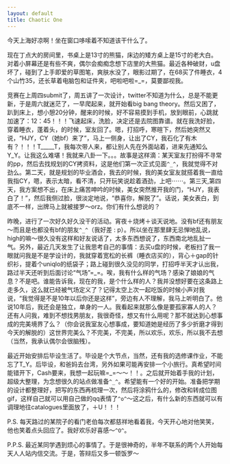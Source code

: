 ```yaml
---
layout: default
title: Chaotic One
---
```


今天上海好凉啊！坐在窗口哆嗦着不知道该干什么了。

现在丁点大的房间里，书桌上是13寸的熊猫，床边的矮方桌上是15寸的老大白。对着小屏幕还是有些不爽，偶尔会痴痴念想下店里的大熊猫。最近各种破财，u盘坏了，碰到了上手即爱的草图笔，爽肤水没了，眼影过期了，在68买了件睡衣，4个山竹35，还长草着电脑包和证件夹，吧啦吧啦=_=，莫要鄙视我。

竞赛在上周四submit了，周五讲了一次设计，twitter不知道为什么，总是不能更新，于是周六就迷茫了，一早爬起来，就开始看big bang theory。然后又困了，趴到床上，想小憩20分钟，醒来的时候，好不容易摸到手机，放到眼前，心跳就加速了：12：45！！！飞速起床，洗脸，决定还是去院图靠谱。就在我洗好脸，穿着睡衣，蓬着头，的时候，室友回了。嗯，打招呼，寒暄下，然后她突然又说，“HJY，CY（她bf）来了”，马上一侧身，让出了CY，我石化了有木有？！！！T_____T，我每次带人来，都让别人先在外面站着，进来先通知么Y_Y。让我这么难堪！我就来八卦一下。。。故事是这样滴：某天室友打扮得不寻常的pp，然后去找规划的CY拷资料，这是他们第一次正式见面`^_^`，我就觉得不对劲么。第二天，就是规划的毕业酒会，我去的时候，我的美女室友就搭着我一直给我指CY，嗯，表示太暗，看不清，只开玩笑说趁着酒劲，上吧⋯⋯。第三天,第四天，我方案想不出，在床上痛苦呻吟的时候，美女突然推开我的门，“HJY，我表白了！”，然后我侧过脸，很淡定地说，“恭喜你，解脱了”。话说，美女表白，到底不一样，出牌马上就被接罗～orz。你们有什么想说的？

昨晚，进行了一次好久好久没干的活动。宵夜＋烧烤＋谈天说地。没有bf还有朋友～而且是也都没有bf的朋友`^_^`（我好差 : p）。所以坐在那里肆无忌惮地乱说，high的嘛～很久没有这样和好友说话了，太多东西想说了，东西南北地乱扯一气。另外，最近几天发生了让我思考自己的事情：去买u盘的时候，老板扫了我一眼就问我是不是学设计的，我就穿着宽松的长裤（睡衣店买的），背心＋gap的针织衫，提着个uniqlo的纸袋子；路上碰到很久没见的同学，打招呼半天才认出我，路过半天还听到后面讨论“气场”=_=。唉，我有什么样的气场？感染了娘娘的气息？不是吧。谁能告诉我，现在的我，是个什么样的人？我并没想好要在这条路上走多久，这么就已经被气场定义了？记得太空上次一起吃饭的时候小声对我说，“我觉得是不是10年以后你还是这样”，旁边有人不理解，我马上听明白了。他说10年后，我还会是独立，单身的一人。我看起来就那么像是要孤家寡人的人？还有人问我，难到不想找男朋友，我很奇怪，想又有什么用呢？那不就达到心想事成的完美境界了么？（你会说我室友心想事成，要知道她是经历了多少折磨才得到今天的解脱的）这世界完美么？不完美，不完美，所以欢乐，欢乐，所以我不去想（当然，我承认偶尔会很脑残）。

最近开始安排后毕设生活了。毕设是个大节点，当然，还有我的选修课作业，不能忘了T_Y。后毕设，和爸妈去台湾，另外如果可能再安排一个小旅行。真希望时间能错开下，Cash要来，我想一起玩嘛=_=～～！！。之后就开始着手我的计划，超级大整理，为念想很久的站点做准备`^_^`。希望能有一个好的开始。准备把学期的设计都整理好，把写的东西再梳理一次，然后将涂鸦什么的，修改和转成位图gif，这样自己就可以用自己做的qq表情了`^o^`～这之后，有什么新的东西就可以有调理地往catalogues里面放了，＋U！！！

P.S. 每天路过的某院子的看门老伯每次都慈祥地看着我，今天开心地对他笑笑，他也笑着点头回应了。我好欢乐好喜感～`^O^`。

P.P.S. 最近某同学遇到烦心的事情了。于是很神奇的，半年不联系的两个人开始每天人人站内信交流。于是，答辩后又多一顿饭罗～
